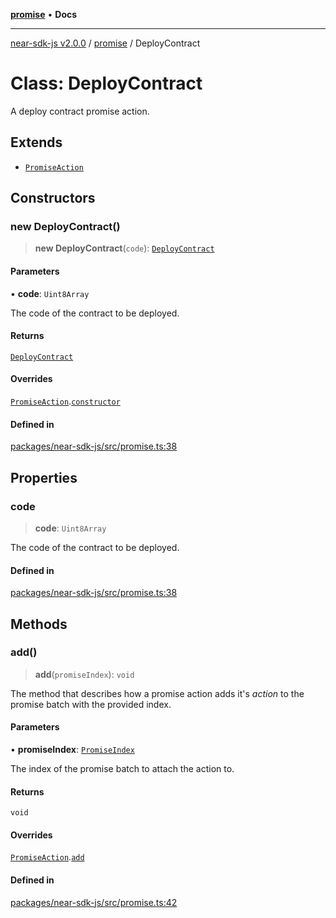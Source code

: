 [**promise**](../README.md) • **Docs**

***

[near-sdk-js v2.0.0](../../packages.md) / [promise](../README.md) / DeployContract

# Class: DeployContract

A deploy contract promise action.

## Extends

- [`PromiseAction`](PromiseAction.md)

## Constructors

### new DeployContract()

> **new DeployContract**(`code`): [`DeployContract`](DeployContract.md)

#### Parameters

• **code**: `Uint8Array`

The code of the contract to be deployed.

#### Returns

[`DeployContract`](DeployContract.md)

#### Overrides

[`PromiseAction`](PromiseAction.md).[`constructor`](PromiseAction.md#constructors)

#### Defined in

[packages/near-sdk-js/src/promise.ts:38](https://github.com/dim-daskalov/near-sdk-js/blob/1a0ba6d21107f9be72f7c7293e6bb551722b82bb/packages/near-sdk-js/src/promise.ts#L38)

## Properties

### code

> **code**: `Uint8Array`

The code of the contract to be deployed.

#### Defined in

[packages/near-sdk-js/src/promise.ts:38](https://github.com/dim-daskalov/near-sdk-js/blob/1a0ba6d21107f9be72f7c7293e6bb551722b82bb/packages/near-sdk-js/src/promise.ts#L38)

## Methods

### add()

> **add**(`promiseIndex`): `void`

The method that describes how a promise action adds it's _action_ to the promise batch with the provided index.

#### Parameters

• **promiseIndex**: [`PromiseIndex`](../../utils/type-aliases/PromiseIndex.md)

The index of the promise batch to attach the action to.

#### Returns

`void`

#### Overrides

[`PromiseAction`](PromiseAction.md).[`add`](PromiseAction.md#add)

#### Defined in

[packages/near-sdk-js/src/promise.ts:42](https://github.com/dim-daskalov/near-sdk-js/blob/1a0ba6d21107f9be72f7c7293e6bb551722b82bb/packages/near-sdk-js/src/promise.ts#L42)
